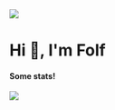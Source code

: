 <img src="https://komarev.com/ghpvc/?username=fuwwy"/>
<h1>Hi 👋, I'm Folf</h1>


#### Some stats!
<a src="https://discord.com/users/96609345684406272"><img src="https://lanyard-profile-readme.vercel.app/api/96609345684406272"/></a></td> 
